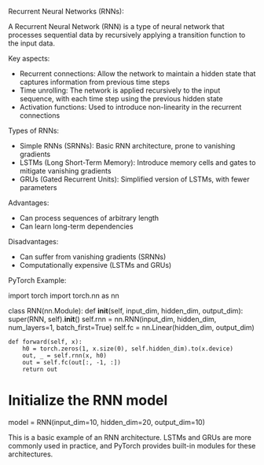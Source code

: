 Recurrent Neural Networks (RNNs):

A Recurrent Neural Network (RNN) is a type of neural network that processes sequential data by recursively applying a transition function to the input data.

Key aspects:

- Recurrent connections: Allow the network to maintain a hidden state that captures information from previous time steps
- Time unrolling: The network is applied recursively to the input sequence, with each time step using the previous hidden state
- Activation functions: Used to introduce non-linearity in the recurrent connections

Types of RNNs:

- Simple RNNs (SRNNs): Basic RNN architecture, prone to vanishing gradients
- LSTMs (Long Short-Term Memory): Introduce memory cells and gates to mitigate vanishing gradients
- GRUs (Gated Recurrent Units): Simplified version of LSTMs, with fewer parameters

Advantages:

- Can process sequences of arbitrary length
- Can learn long-term dependencies

Disadvantages:

- Can suffer from vanishing gradients (SRNNs)
- Computationally expensive (LSTMs and GRUs)

PyTorch Example:

import torch
import torch.nn as nn

class RNN(nn.Module):
    def __init__(self, input_dim, hidden_dim, output_dim):
        super(RNN, self).__init__()
        self.rnn = nn.RNN(input_dim, hidden_dim, num_layers=1, batch_first=True)
        self.fc = nn.Linear(hidden_dim, output_dim)

    def forward(self, x):
        h0 = torch.zeros(1, x.size(0), self.hidden_dim).to(x.device)
        out, _ = self.rnn(x, h0)
        out = self.fc(out[:, -1, :])
        return out

# Initialize the RNN model
model = RNN(input_dim=10, hidden_dim=20, output_dim=10)

This is a basic example of an RNN architecture. LSTMs and GRUs are more commonly used in practice, and PyTorch provides built-in modules for these architectures.